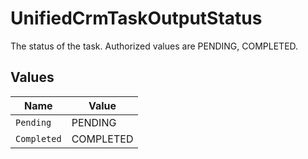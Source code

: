 # UnifiedCrmTaskOutputStatus

The status of the task. Authorized values are PENDING, COMPLETED.


## Values

| Name        | Value       |
| ----------- | ----------- |
| `Pending`   | PENDING     |
| `Completed` | COMPLETED   |